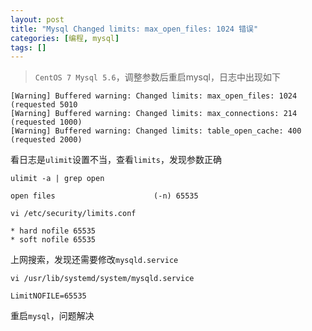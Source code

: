 ```yaml
---
layout: post
title: "Mysql Changed limits: max_open_files: 1024 错误"
categories: [编程, mysql]
tags: []
---
```


> `CentOS 7 Mysql 5.6`，调整参数后重启mysql，日志中出现如下

```
[Warning] Buffered warning: Changed limits: max_open_files: 1024 (requested 5010
[Warning] Buffered warning: Changed limits: max_connections: 214 (requested 1000)
[Warning] Buffered warning: Changed limits: table_open_cache: 400 (requested 2000)
```

看日志是`ulimit`设置不当，查看`limits`，发现参数正确

```
ulimit -a | grep open

open files                      (-n) 65535

vi /etc/security/limits.conf

* hard nofile 65535  
* soft nofile 65535 
```

上网搜索，发现还需要修改`mysqld.service`

```
vi /usr/lib/systemd/system/mysqld.service

LimitNOFILE=65535  
```

重启`mysql`，问题解决